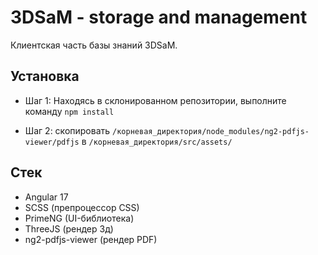# 3DSaM - storage and management

Клиентская часть базы знаний 3DSaM. 

## Установка

* Шаг 1: Находясь в склонированном репозитории, выполните команду `npm install`
 
* Шаг 2: скопировать `/корневая_директория/node_modules/ng2-pdfjs-viewer/pdfjs` в `/корневая_директория/src/assets/`

## Стек

* Angular 17
* SCSS (препроцессор CSS)
* PrimeNG (UI-библиотека)
* ThreeJS (рендер 3д)
* ng2-pdfjs-viewer (рендер PDF)
